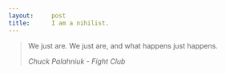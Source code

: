 ```yaml
---
layout:     post
title:      I am a nihilist.
---
```


<blockquote>
  <p>
    We just are. We just are, and what happens just happens.
  </p>
  <footer><cite title="Chuck Palahniuk - Fight Club">Chuck Palahniuk - Fight Club</cite></footer>
</blockquote>